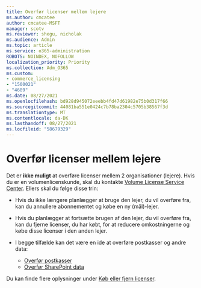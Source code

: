 ```yaml
---
title: Overfør licenser mellem lejere
ms.author: cmcatee
author: cmcatee-MSFT
manager: scotv
ms.reviewer: shegu, nicholak
ms.audience: Admin
ms.topic: article
ms.service: o365-administration
ROBOTS: NOINDEX, NOFOLLOW
localization_priority: Priority
ms.collection: Adm_O365
ms.custom:
- commerce_licensing
- "1500021"
- "4689"
ms.date: 08/27/2021
ms.openlocfilehash: bd928d945072eeebb4fd47d61982e75b0d317f66
ms.sourcegitcommit: 44081ba551e0424c7b78ba2304c5705b38567f3d
ms.translationtype: MT
ms.contentlocale: da-DK
ms.lasthandoff: 08/27/2021
ms.locfileid: "58679329"
---
```

# <a name="transfer-licenses-between-tenants"></a>Overfør licenser mellem lejere

Det er **ikke muligt** at overføre licenser mellem 2 organisationer (lejere). Hvis du er en volumenlicenskunde, skal du kontakte [Volume License Service Center](https://support.microsoft.com/help/4471406/how-to-contact-the-microsoft-volume-licensing-service-center). Ellers skal du følge disse trin:

- Hvis du ikke længere planlægger at bruge den lejer, du vil [](https://admin.microsoft.com/Adminportal/Home?source=applauncher#/subscriptions) overføre fra, kan du annullere abonnementet og købe en ny [](https://www.microsoft.com/microsoft-365/business/compare-all-microsoft-365-business-products?rtc=2&activetab=tab:primaryr2) (mål)-lejer.
- Hvis du planlægger at fortsætte brugen af den lejer, du vil [](https://docs.microsoft.com/microsoft-365/commerce/licenses/buy-licenses#buy-or-remove-licenses-for-your-business-subscription) overføre fra, kan du fjerne licenser, du har købt, for at reducere omkostningerne og købe disse licenser i den anden lejer.
- I begge tilfælde kan det være en ide at overføre postkasser og andre data:

    - [Overfør postkasser](https://docs.microsoft.com/Exchange/mailbox-migration/migrate-mailboxes-across-tenants)
    - [Overfør SharePoint data](https://aka.ms/modernSpoAdminCenter/CloudContentMigrations)

Du kan finde flere oplysninger under [Køb eller fjern licenser](https://docs.microsoft.com/microsoft-365/commerce/licenses/buy-licenses).